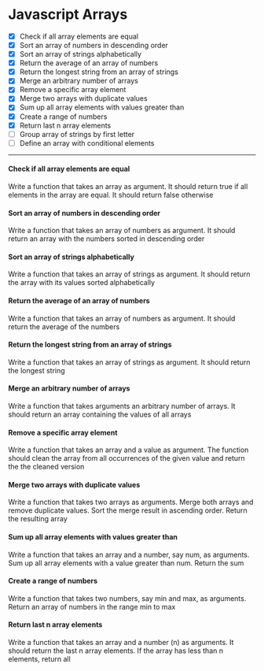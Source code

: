 # Javascript Arrays

- [x] Check if all array elements are equal
- [x] Sort an array of numbers in descending order
- [x] Sort an array of strings alphabetically
- [x] Return the average of an array of numbers
- [x] Return the longest string from an array of strings
- [x] Merge an arbitrary number of arrays
- [x] Remove a specific array element
- [x] Merge two arrays with duplicate values
- [x] Sum up all array elements with values greater than
- [x] Create a range of numbers
- [x] Return last n array elements
- [ ] Group array of strings by first letter
- [ ] Define an array with conditional elements

***

#### Check if all array elements are equal
Write a function that takes an array as argument. It should return true if all elements in the array are equal. It should return false otherwise

#### Sort an array of numbers in descending order
Write a function that takes an array of numbers as argument. It should return an array with the numbers sorted in descending order

#### Sort an array of strings alphabetically
Write a function that takes an array of strings as argument. It should return the array with its values sorted alphabetically

#### Return the average of an array of numbers
Write a function that takes an array of numbers as argument. It should return the average of the numbers

#### Return the longest string from an array of strings
Write a function that takes an array of strings as argument. It should return the longest string

#### Merge an arbitrary number of arrays
Write a function that takes arguments an arbitrary number of arrays. It should return an array containing the values of all arrays

#### Remove a specific array element
Write a function that takes an array and a value as argument. The function should clean the array from all occurrences of the given value and return the the cleaned version

#### Merge two arrays with duplicate values
Write a function that takes two arrays as arguments. Merge both arrays and remove duplicate values. Sort the merge result in ascending order. Return the resulting array

#### Sum up all array elements with values greater than
Write a function that takes an array and a number, say num, as arguments. Sum up all array elements with a value greater than num. Return the sum

#### Create a range of numbers
Write a function that takes two numbers, say min and max, as arguments. Return an array of numbers in the range min to max

#### Return last n array elements
Write a function that takes an array and a number (n) as arguments. It should return the last n array elements. If the array has less than n elements, return all